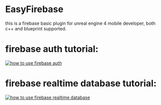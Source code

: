# EasyFirebase
this is a firebase basic plugin for unreal engine 4 mobile developer, both c++ and blueprint supported.

# firebase auth tutorial:
[![how to use firebase auth](https://i.ytimg.com/vi/10d-iv9P6Jk/hqdefault.jpg?sqp=-oaymwEZCNACELwBSFXyq4qpAwsIARUAAIhCGAFwAQ==&rs=AOn4CLDV22XRSmrQsG8bx0XYITL7P83frg)](https://youtu.be/10d-iv9P6Jk)

# firebase realtime database tutorial:
[![how to use firebase realtime database](https://i.ytimg.com/vi/5aQ6J3tj3CU/hqdefault.jpg?sqp=-oaymwEZCNACELwBSFXyq4qpAwsIARUAAIhCGAFwAQ==&rs=AOn4CLApWT56tCHFuqmGY3cH3G6W9PL1Ww)](https://youtu.be/5aQ6J3tj3CU)

